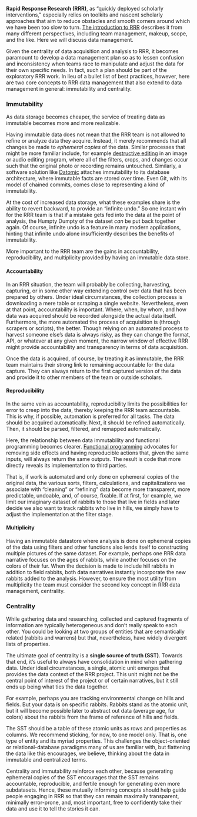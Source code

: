**Rapid Response Research (RRR)**, as “quickly deployed scholarly
interventions,” especially relies on toolkits and nascent scholarly approaches
that aim to reduce obstacles and smooth corners around which we have been too
slow to turn. [The introduction to
RRR](https://nimbletents.github.io/rapidresponse/) describes it from many
different perspectives, including team management, makeup, scope, and the
like. Here we will discuss data management.

Given the centrality of data acquisition and analysis to RRR, it becomes
paramount to develop a data management plan so as to lessen confusion and
inconsistency when teams race to manipulate and adjust the data for their own
specific needs. In fact, such a plan should be part of the exploratory RRR
work. In lieu of a bullet list of best practices, however, here are two core
concepts to RRR data management that also extend to data management in
general: immutability and centrality.

### Immutability

As data storage becomes cheaper, the service of treating data as immutable becomes more and more realizable.

Having immutable data does not mean that the RRR team is not allowed to refine
or analyze data they acquire. Instead, it merely recommends that all changes
be made to *ephemeral copies* of the data. Similar processes that might be
more familiar include, for example [destructive
editing](https://helpx.adobe.com/photoshop/using/nondestructive-editing.html)
in an image or audio editing program, where all of the filters, crops, and
changes occur such that the original photo or recording remains untouched.
Similarly, a software solution like
[Datomic](https://docs.datomic.com/on-prem/architecture.html) attaches
immutability to its database architecture, where immutable facts are stored
over time. Even Git, with its model of chained commits, comes close to
representing a kind of immutability.

At the cost of increased data storage, what these examples share is the
ability to revert backward, to provide an “infinite undo.” So one instant win
for the RRR team is that if a mistake gets fed into the data at the point of
analysis, the Humpty Dumpty of the dataset *can* be put back together again.
Of course, infinite undo is a feature in many modern applications, hinting
that infinite undo alone insufficiently describes the benefits of
immutability.

More important to the RRR team are the gains in accountability, reproducibility, and multiplicity provided by having an immutable data store.

#### Accountability

In an RRR situation, the team will probably be collecting, harvesting, capturing, or in some other way extending control over data that has been prepared by others. Under ideal circumstances, the collection process is downloading a mere table or scraping a single website. Nevertheless, even at that point, accountability is important. Where, when, by whom, and how data was acquired should be recorded alongside the actual data itself. Furthermore, the more automated the process of acquisition is (through scrapers or scripts), the better. Though relying on an automated process to harvest someone else’s data is always risky, as they can change the format, API, or whatever at any given moment, the narrow window of effective RRR might provide accountability and transparency in terms of data acquisition.

Once the data is acquired, of course, by treating it as immutable, the RRR team maintains their strong link to remaining accountable for the data capture. They can always return to the first captured version of the data and provide it to other members of the team or outside scholars.

#### Reproducibility

In the same vein as accountability, reproducibility limits the possibilities for error to creep into the data, thereby keeping the RRR team accountable. This is why, if possible, automation is preferred for all tasks. The data should be acquired automatically. Next, it should be refined automatically. Then, it should be parsed, filtered, and remapped automatically.

Here, the relationship between data immutability and functional programming becomes clearer. [Functional programming](https://medium.freecodecamp.org/write-safer-and-cleaner-code-by-leveraging-the-power-of-immutability-7862df04b7b6) advocates for removing side effects and having reproducible actions that, given the same inputs, will always return the same outputs. The result is code that more directly reveals its implementation to third parties.

That is, if work is automated and only done on ephemeral copies of the original data, the various sorts, filters, calculations, and capitalizations we associate with “cleaning” or “refining” data become more transparent, more predictable, undoable, and, of course, fixable. If at first, for example, we limit our imaginary dataset of rabbits to those that live in fields and later decide we also want to track rabbits who live in hills, we simply have to adjust the implementation at the filter stage.

#### Multiplicity

Having an immutable datastore where analysis is done on ephemeral copies of the data using filters and other functions also lends itself to constructing multiple pictures of the same dataset. For example, perhaps one RRR data narrative focuses on the ages of rabbits, while another focuses on the colors of their fur. When the decision is made to include hill rabbits in addition to field rabbits, both data narratives instantly incorporate the new rabbits added to the analysis. However, to ensure the most utility from multiplicity the team must consider the second key concept in RRR data management, centrality.

### Centrality

While gathering data and researching, collected and captured fragments of information are typically heterogeneous and don’t really speak to each other. You could be looking at two groups of entities that are semantically related (rabbits and warrens) but that, nevertheless, have widely divergent lists of properties.

The ultimate goal of centrality is a **single source of truth (SST)**. Towards that end, it’s useful to always have consolidation in mind when gathering data. Under ideal circumstances, a single, atomic unit emerges that provides the data context of the RRR project. This unit might not be the central point of interest of the project or of certain narratives, but it still ends up being what ties the data together.

For example, perhaps you are tracking environmental change on hills and fields. But your data is on specific rabbits. Rabbits stand as the atomic unit, but it will become possible later to abstract out data (average age, fur colors) about the rabbits from the frame of reference of hills and fields.

The SST should be a table of these atomic units as rows and properties as columns. We recommend sticking, for now, to one model only. That is, one type of entity and its myriad properties. This challenges the object-oriented or relational-database paradigms many of us are familiar with, but flattening the data like this encourages, we believe, thinking about the data in immutable and centralized terms.

Centrality and immutability reinforce each other, because generating ephemeral copies of the SST encourages that the SST remains accountable, reproducible, and fertile enough for generating even more subdatasets. Hence, these mutually informing concepts should help guide people engaging in RRR so that they can remain maximally transparent, minimally error-prone, and, most important, free to confidently take their data and use it to tell the stories it can.
